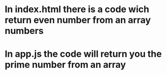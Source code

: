 <h1>In index.html there is a code wich return even number from an array numbers</h1>

<h1>In app.js the code will return you the prime number from an array</h1>